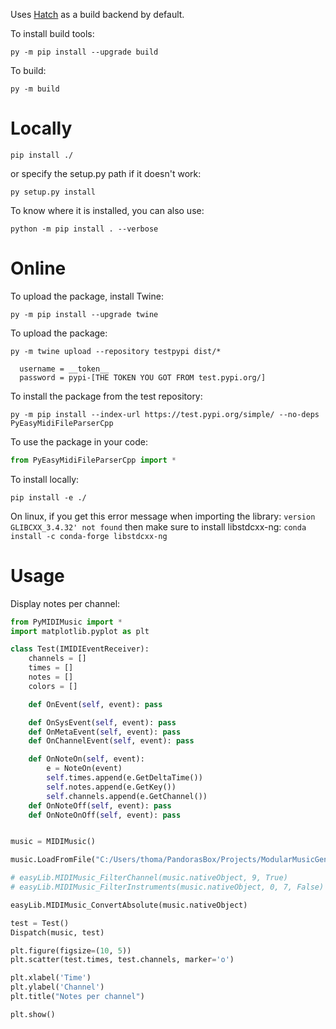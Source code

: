 

Uses [Hatch](https://pypi.org/project/hatch/) as a build backend by default.

To install build tools:
```
py -m pip install --upgrade build
```

To build:
```
py -m build
```

# Locally

```
pip install ./
```
or specify the setup.py path if it doesn't work:
```
py setup.py install
```

To know where it is installed, you can also use:
```
python -m pip install . --verbose
```

# Online

To upload the package, install Twine: 
```
py -m pip install --upgrade twine
```

To upload the package:
```
py -m twine upload --repository testpypi dist/*
```

```
  username = __token__
  password = pypi-[THE TOKEN YOU GOT FROM test.pypi.org/]
```

To install the package from the test repository:
```
py -m pip install --index-url https://test.pypi.org/simple/ --no-deps PyEasyMidiFileParserCpp
```

To use the package in your code:
```py
from PyEasyMidiFileParserCpp import *
```

To install locally:
```
pip install -e ./
```

On linux, if you get this error message when importing the library: `version GLIBCXX_3.4.32' not found`
then make sure to install libstdcxx-ng: `conda install -c conda-forge libstdcxx-ng`

# Usage

Display notes per channel:
```py
from PyMIDIMusic import *
import matplotlib.pyplot as plt

class Test(IMIDIEventReceiver):
    channels = []
    times = []
    notes = []
    colors = []

    def OnEvent(self, event): pass

    def OnSysEvent(self, event): pass
    def OnMetaEvent(self, event): pass
    def OnChannelEvent(self, event): pass

    def OnNoteOn(self, event): 
        e = NoteOn(event)
        self.times.append(e.GetDeltaTime())
        self.notes.append(e.GetKey())
        self.channels.append(e.GetChannel())
    def OnNoteOff(self, event): pass
    def OnNoteOnOff(self, event): pass


music = MIDIMusic() 

music.LoadFromFile("C:/Users/thoma/PandorasBox/Projects/ModularMusicGenerationModules/Assets/Datasets/LakhMidi-Clean/Ludwig_van_Beethoven/Fur_Elise.1.mid")

# easyLib.MIDIMusic_FilterChannel(music.nativeObject, 9, True)
# easyLib.MIDIMusic_FilterInstruments(music.nativeObject, 0, 7, False)

easyLib.MIDIMusic_ConvertAbsolute(music.nativeObject)

test = Test()
Dispatch(music, test)

plt.figure(figsize=(10, 5))
plt.scatter(test.times, test.channels, marker='o')

plt.xlabel('Time')
plt.ylabel('Channel')
plt.title("Notes per channel")

plt.show()
```

